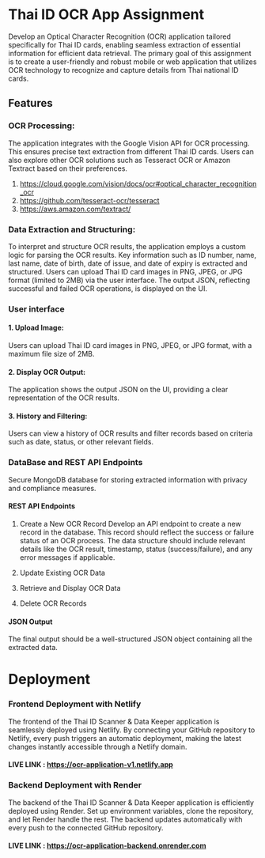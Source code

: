 
# Thai ID OCR App Assignment

Develop an Optical Character Recognition (OCR) application tailored specifically for Thai ID cards, enabling seamless extraction of essential information for efficient data retrieval. The primary goal of this assignment is to create a user-friendly and robust mobile or web application that utilizes OCR technology to recognize and capture details from Thai national ID cards.

## Features
### OCR Processing:
The application integrates with the Google Vision API for OCR processing. This ensures precise text extraction from different Thai ID cards. Users can also explore other OCR solutions such as Tesseract OCR or Amazon Textract based on their preferences.

1. https://cloud.google.com/vision/docs/ocr#optical_character_recognition_ocr
2. https://github.com/tesseract-ocr/tesseract
3. https://aws.amazon.com/textract/

### Data Extraction and Structuring:
To interpret and structure OCR results, the application employs a custom logic for parsing the OCR results. Key information such as ID number, name, last name, date of birth, date of issue, and date of expiry is extracted and structured. Users can upload Thai ID card images in PNG, JPEG, or JPG format (limited to 2MB) via the user interface. The output JSON, reflecting successful and failed OCR operations, is displayed on the UI.

### User interface
####  1. Upload Image: 
Users can upload Thai ID card images in PNG, JPEG, or JPG format, with a maximum file size of 2MB.

#### 2. Display OCR Output:
The application shows the output JSON on the UI, providing a clear representation of the OCR results.

#### 3. History and Filtering:
Users can view a history of OCR results and filter records based on criteria such as date, status, or other relevant fields.

### DataBase and REST API Endpoints

Secure MongoDB database for storing extracted information with privacy and compliance measures.

#### REST API Endpoints

1. Create a New OCR Record
Develop an API endpoint to create a new record in the database. This record should reflect the success or failure status of an OCR process.
The data structure should include relevant details like the OCR result, timestamp, status (success/failure), and any error messages if applicable.

2. Update Existing OCR Data
3. Retrieve and Display OCR Data
4. Delete OCR Records


#### JSON Output

The final output should be a well-structured JSON object containing all the extracted data.

# Deployment

### Frontend Deployment with Netlify 
The frontend of the Thai ID Scanner & Data Keeper application is seamlessly deployed using Netlify. By connecting your GitHub repository to Netlify, every push triggers an automatic deployment, making the latest changes instantly accessible through a Netlify domain.

#### LIVE LINK : https://ocr-application-v1.netlify.app

### Backend Deployment with Render
The backend of the Thai ID Scanner & Data Keeper application is efficiently deployed using Render. Set up environment variables, clone the repository, and let Render handle the rest. The backend updates automatically with every push to the connected GitHub repository.

#### LIVE LINK : https://ocr-application-backend.onrender.com

